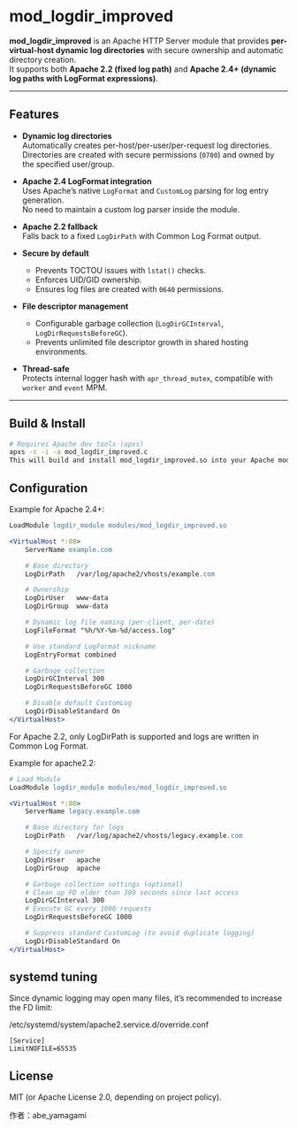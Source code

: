 # mod_logdir_improved

**mod_logdir_improved** is an Apache HTTP Server module that provides **per-virtual-host dynamic log directories** with secure ownership and automatic directory creation.  
It supports both **Apache 2.2 (fixed log path)** and **Apache 2.4+ (dynamic log paths with LogFormat expressions)**.

---

## Features

- **Dynamic log directories**  
  Automatically creates per-host/per-user/per-request log directories.  
  Directories are created with secure permissions (`0700`) and owned by the specified user/group.

- **Apache 2.4 LogFormat integration**  
  Uses Apache’s native `LogFormat` and `CustomLog` parsing for log entry generation.  
  No need to maintain a custom log parser inside the module.

- **Apache 2.2 fallback**  
  Falls back to a fixed `LogDirPath` with Common Log Format output.

- **Secure by default**  
  - Prevents TOCTOU issues with `lstat()` checks.  
  - Enforces UID/GID ownership.  
  - Ensures log files are created with `0640` permissions.  

- **File descriptor management**  
  - Configurable garbage collection (`LogDirGCInterval`, `LogDirRequestsBeforeGC`).  
  - Prevents unlimited file descriptor growth in shared hosting environments.  

- **Thread-safe**  
  Protects internal logger hash with `apr_thread_mutex`, compatible with `worker` and `event` MPM.

---

## Build & Install

```bash
# Requires Apache dev tools (apxs)
apxs -c -i -a mod_logdir_improved.c
This will build and install mod_logdir_improved.so into your Apache modules directory, and add a LoadModule directive into httpd.conf.
```

## Configuration
Example for Apache 2.4+:
```apache
LoadModule logdir_module modules/mod_logdir_improved.so

<VirtualHost *:80>
    ServerName example.com

    # Base directory
    LogDirPath   /var/log/apache2/vhosts/example.com

    # Ownership
    LogDirUser   www-data
    LogDirGroup  www-data

    # Dynamic log file naming (per-client, per-date)
    LogFileFormat "%h/%Y-%m-%d/access.log"

    # Use standard LogFormat nickname
    LogEntryFormat combined

    # Garbage collection
    LogDirGCInterval 300
    LogDirRequestsBeforeGC 1000

    # Disable default CustomLog
    LogDirDisableStandard On
</VirtualHost>
```
For Apache 2.2, only LogDirPath is supported and logs are written in Common Log Format.

Example for apache2.2:
```apache
# Load Module
LoadModule logdir_module modules/mod_logdir_improved.so

<VirtualHost *:80>
    ServerName legacy.example.com

    # Base directory for logs
    LogDirPath   /var/log/apache2/vhosts/legacy.example.com

    # Specify owner
    LogDirUser   apache
    LogDirGroup  apache

    # Garbage collection settings (optional)
    # Clean up FD older than 300 seconds since last access
    LogDirGCInterval 300
    # Execute GC every 1000 requests
    LogDirRequestsBeforeGC 1000

    # Suppress standard CustomLog (to avoid duplicate logging)
    LogDirDisableStandard On
</VirtualHost>
```

## systemd tuning
Since dynamic logging may open many files, it’s recommended to increase the FD limit:


/etc/systemd/system/apache2.service.d/override.conf
```
[Service]
LimitNOFILE=65535
```

## License
MIT (or Apache License 2.0, depending on project policy).

作者：abe_yamagami
